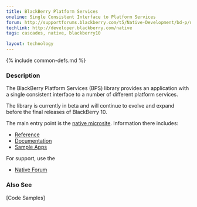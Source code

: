 ```yaml
---
title: BlackBerry Platform Services
oneline: Single Consistent Interface to Platform Services
forum: http://supportforums.blackberry.com/t5/Native-Development/bd-p/native_sdk
techlink: http://developer.blackberry.com/native
tags: cascades, native, blackberry10

layout: technology
---
```

{% include common-defs.md %}

### Description
The BlackBerry Platform Services (BPS) library provides an application with a single
consistent interface to a number of different platform services.

The library is currently in beta and will continue to evolve and expand before the final releases of BlackBerry 10.

The main entry point is the 
[native microsite](http://developer.blackberry.com/native).  Information there includes:

* [Reference](https://developer.blackberry.com/native/reference/com.qnx.doc.bps.lib_ref/com.qnx.doc.bps.lib_ref/topic/overview.html)
* [Documentation](http://developer.blackberry.com/native/documentation)
* [Sample Apps](https://developer.blackberry.com/native/sampleapps/)

For support, use the

* [Native Forum](http://supportforums.blackberry.com/t5/Native-Development/bd-p/native_sdk)

### Also See
[Code Samples]

